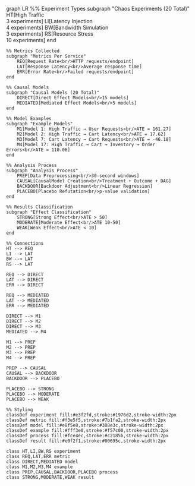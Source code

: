 graph LR
%% Experiment Types
subgraph "Chaos Experiments (20 Total)"
HT[High Traffic<br/>3 experiments]
LI[Latency Injection<br/>4 experiments]
BW[Bandwidth Simulation<br/>3 experiments]
RS[Resource Stress<br/>10 experiments]
end

    %% Metrics Collected
    subgraph "Metrics Per Service"
        REQ[Request Rate<br/>HTTP requests/endpoint]
        LAT[Response Latency<br/>Average response time]
        ERR[Error Rate<br/>Failed requests/endpoint]
    end

    %% Causal Models
    subgraph "Causal Models (20 Total)"
        DIRECT[Direct Effect Models<br/>15 models]
        MEDIATED[Mediated Effect Models<br/>5 models]
    end

    %% Model Examples
    subgraph "Example Models"
        M1[Model 1: High Traffic → User Requests<br/>ATE = 161.27]
        M2[Model 2: High Traffic → Cart Latency<br/>ATE = 17.62]
        M3[Model 7: Cart Latency → Cart Requests<br/>ATE = -46.18]
        M4[Model 17: High Traffic → Cart → Inventory → Order Errors<br/>ATE = 110.06]
    end

    %% Analysis Process
    subgraph "Analysis Process"
        PREP[Data Preprocessing<br/>30-second windows]
        CAUSAL[CausalModel Creation<br/>Treatment + Outcome + DAG]
        BACKDOOR[Backdoor Adjustment<br/>Linear Regression]
        PLACEBO[Placebo Refutation<br/>p-value validation]
    end

    %% Results Classification
    subgraph "Effect Classification"
        STRONG[Strong Effect<br/>ATE > 50]
        MODERATE[Moderate Effect<br/>ATE 10-50]
        WEAK[Weak Effect<br/>ATE < 10]
    end

    %% Connections
    HT --> REQ
    LI --> LAT
    BW --> LAT
    RS --> LAT

    REQ --> DIRECT
    LAT --> DIRECT
    ERR --> DIRECT

    REQ --> MEDIATED
    LAT --> MEDIATED
    ERR --> MEDIATED

    DIRECT --> M1
    DIRECT --> M2
    DIRECT --> M3
    MEDIATED --> M4

    M1 --> PREP
    M2 --> PREP
    M3 --> PREP
    M4 --> PREP

    PREP --> CAUSAL
    CAUSAL --> BACKDOOR
    BACKDOOR --> PLACEBO

    PLACEBO --> STRONG
    PLACEBO --> MODERATE
    PLACEBO --> WEAK

    %% Styling
    classDef experiment fill:#e3f2fd,stroke:#1976d2,stroke-width:2px
    classDef metric fill:#f3e5f5,stroke:#7b1fa2,stroke-width:2px
    classDef model fill:#e8f5e8,stroke:#388e3c,stroke-width:2px
    classDef example fill:#fff3e0,stroke:#f57c00,stroke-width:2px
    classDef process fill:#fce4ec,stroke:#c2185b,stroke-width:2px
    classDef result fill:#e0f2f1,stroke:#00695c,stroke-width:2px

    class HT,LI,BW,RS experiment
    class REQ,LAT,ERR metric
    class DIRECT,MEDIATED model
    class M1,M2,M3,M4 example
    class PREP,CAUSAL,BACKDOOR,PLACEBO process
    class STRONG,MODERATE,WEAK result
